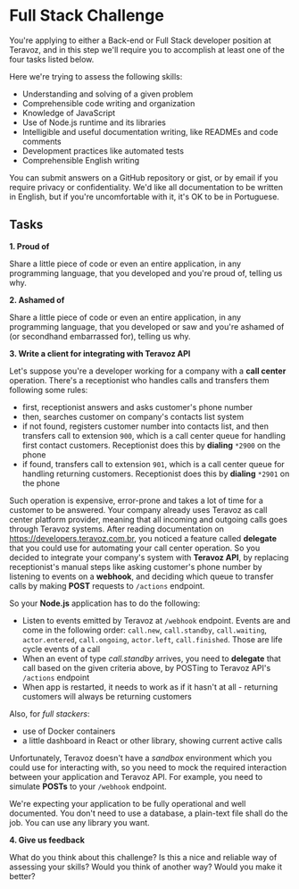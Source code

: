 # Full Stack Challenge

You're applying to either a Back-end or Full Stack developer position at Teravoz, and in this step we'll require you to accomplish at least one of the four tasks listed below.

Here we're trying to assess the following skills:

- Understanding and solving of a given problem
- Comprehensible code writing and organization
- Knowledge of JavaScript
- Use of Node.js runtime and its libraries
- Intelligible and useful documentation writing, like READMEs and code comments
- Development practices like automated tests
- Comprehensible English writing

You can submit answers on a GitHub repository or gist, or by email if you require privacy or confidentiality. We'd like all documentation to be written in English, but if you're uncomfortable with it, it's OK to be in Portuguese.

## Tasks

**1. Proud of**

Share a little piece of code or even an entire application, in any programming language, that you developed and you're proud of, telling us why.

**2. Ashamed of**

Share a little piece of code or even an entire application, in any programming language, that you developed or saw and you're ashamed of (or secondhand embarrassed for), telling us why.

**3. Write a client for integrating with Teravoz API**

Let's suppose you're a developer working for a company with a **call center** operation. There's a receptionist who handles calls and transfers them following some rules:
- first, receptionist answers and asks customer's phone number
- then, searches customer on company's contacts list system
- if not found, registers customer number into contacts list, and then transfers call to extension `900`, which is a call center queue for handling first contact customers. Receptionist does this by **dialing** `*2900` on the phone
- if found, transfers call to extension `901`, which is a call center queue for handling returning customers. Receptionist does this by **dialing** `*2901` on the phone

Such operation is expensive, error-prone and takes a lot of time for a customer to be answered. Your company already uses Teravoz as call center platform provider, meaning that all incoming and outgoing calls goes through Teravoz systems. After reading documentation on https://developers.teravoz.com.br, you noticed a feature called **delegate** that you could use for automating your call center operation. So you decided to integrate your company's system with **Teravoz API**, by replacing receptionist's manual steps like asking customer's phone number by listening to events on a **webhook**, and deciding which queue to transfer calls by making **POST** requests to `/actions` endpoint.

So your **Node.js** application has to do the following:
- Listen to events emitted by Teravoz at `/webhook` endpoint. Events are and come in the following order: `call.new`, `call.standby`, `call.waiting`, `actor.entered`, `call.ongoing`, `actor.left`, `call.finished`. Those are life cycle events of a call
- When an event of type _call.standby_ arrives, you need to **delegate** that call based on the given criteria above, by POSTing to Teravoz API's `/actions` endpoint
- When app is restarted, it needs to work as if it hasn't at all - returning customers will always be returning customers

Also, for _full stackers_:
- use of Docker containers
- a little dashboard in React or other library, showing current active calls

Unfortunately, Teravoz doesn't have a _sandbox_ environment which you could use for interacting with, so you need to mock the required interaction between your application and Teravoz API. For example, you need to simulate **POSTs** to your `/webhook` endpoint.

We're expecting your application to be fully operational and well documented. You don't need to use a database, a plain-text file shall do the job. You can use any library you want.

**4. Give us feedback**

What do you think about this challenge? Is this a nice and reliable way of assessing your skills? Would you think of another way? Would you make it better?
